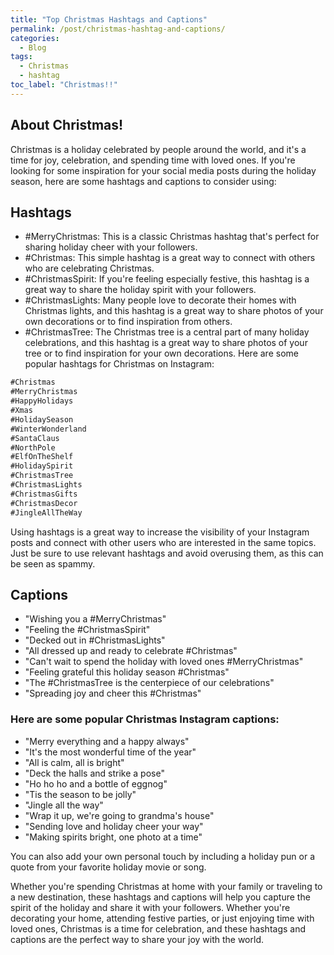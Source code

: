 ```yaml
---
title: "Top Christmas Hashtags and Captions"
permalink: /post/christmas-hashtag-and-captions/
categories:
  - Blog
tags:
  - Christmas
  - hashtag
toc_label: "Christmas!!"
---
```


## About Christmas!
Christmas is a holiday celebrated by people around the world, and it's a time for joy, celebration, and spending time with loved ones. If you're looking for some inspiration for your social media posts during the holiday season, here are some hashtags and captions to consider using:

## Hashtags

* #MerryChristmas: This is a classic Christmas hashtag that's perfect for sharing holiday cheer with your followers.
* #Christmas: This simple hashtag is a great way to connect with others who are celebrating Christmas.
* #ChristmasSpirit: If you're feeling especially festive, this hashtag is a great way to share the holiday spirit with your followers.
* #ChristmasLights: Many people love to decorate their homes with Christmas lights, and this hashtag is a great way to share photos of your own decorations or to find inspiration from others.
* #ChristmasTree: The Christmas tree is a central part of many holiday celebrations, and this hashtag is a great way to share photos of your tree or to find inspiration for your own decorations.
  Here are some popular hashtags for Christmas on Instagram:

```markdown
#Christmas
#MerryChristmas
#HappyHolidays
#Xmas
#HolidaySeason
#WinterWonderland
#SantaClaus
#NorthPole
#ElfOnTheShelf
#HolidaySpirit
#ChristmasTree
#ChristmasLights
#ChristmasGifts
#ChristmasDecor
#JingleAllTheWay
```


Using hashtags is a great way to increase the visibility of your Instagram posts and connect with other users who are interested in the same topics. Just be sure to use relevant hashtags and avoid overusing them, as this can be seen as spammy.

## Captions

* "Wishing you a #MerryChristmas"
* "Feeling the #ChristmasSpirit"
* "Decked out in #ChristmasLights"
* "All dressed up and ready to celebrate #Christmas"
* "Can't wait to spend the holiday with loved ones #MerryChristmas"
* "Feeling grateful this holiday season #Christmas"
* "The #ChristmasTree is the centerpiece of our celebrations"
* "Spreading joy and cheer this #Christmas"


### Here are some popular Christmas Instagram captions:
* "Merry everything and a happy always"
* "It's the most wonderful time of the year"
* "All is calm, all is bright"
* "Deck the halls and strike a pose"
* "Ho ho ho and a bottle of eggnog"
* "Tis the season to be jolly"
* "Jingle all the way"
* "Wrap it up, we're going to grandma's house"
* "Sending love and holiday cheer your way"
* "Making spirits bright, one photo at a time"

You can also add your own personal touch by including a holiday pun or a quote from your favorite holiday movie or song.

Whether you're spending Christmas at home with your family or traveling to a new destination, these hashtags and captions will help you capture the spirit of the holiday and share it with your followers. Whether you're decorating your home, attending festive parties, or just enjoying time with loved ones, Christmas is a time for celebration, and these hashtags and captions are the perfect way to share your joy with the world.